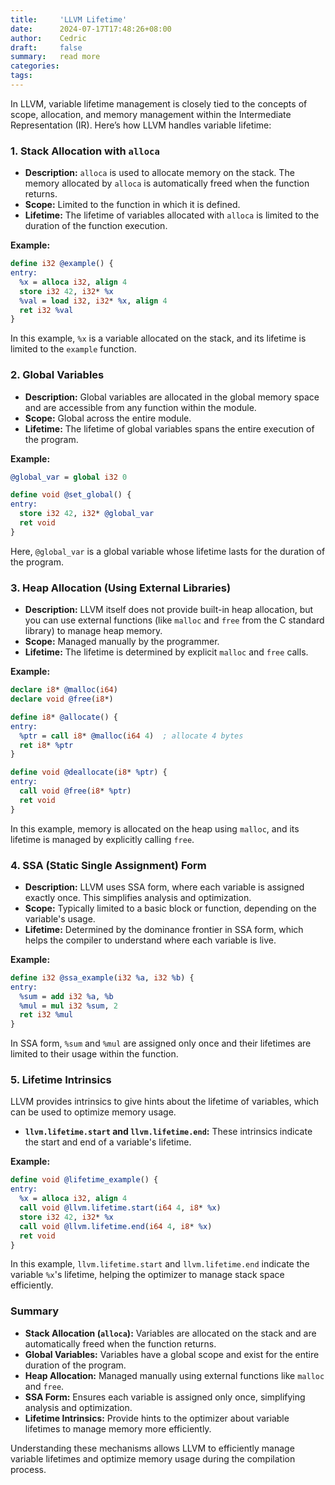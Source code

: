 ```yaml
---
title:     'LLVM Lifetime'
date:      2024-07-17T17:48:26+08:00
author:    Cedric
draft:     false
summary:   read more
categories:
tags:
---
```


In LLVM, variable lifetime management is closely tied to the concepts of scope, allocation, and memory management within the Intermediate Representation (IR). Here’s how LLVM handles variable lifetime:

### 1. **Stack Allocation with `alloca`**

- **Description:** `alloca` is used to allocate memory on the stack. The memory allocated by `alloca` is automatically freed when the function returns.
- **Scope:** Limited to the function in which it is defined.
- **Lifetime:** The lifetime of variables allocated with `alloca` is limited to the duration of the function execution.

**Example:**

```llvm
define i32 @example() {
entry:
  %x = alloca i32, align 4
  store i32 42, i32* %x
  %val = load i32, i32* %x, align 4
  ret i32 %val
}
```

In this example, `%x` is a variable allocated on the stack, and its lifetime is limited to the `example` function.

### 2. **Global Variables**

- **Description:** Global variables are allocated in the global memory space and are accessible from any function within the module.
- **Scope:** Global across the entire module.
- **Lifetime:** The lifetime of global variables spans the entire execution of the program.

**Example:**

```llvm
@global_var = global i32 0

define void @set_global() {
entry:
  store i32 42, i32* @global_var
  ret void
}
```

Here, `@global_var` is a global variable whose lifetime lasts for the duration of the program.

### 3. **Heap Allocation (Using External Libraries)**

- **Description:** LLVM itself does not provide built-in heap allocation, but you can use external functions (like `malloc` and `free` from the C standard library) to manage heap memory.
- **Scope:** Managed manually by the programmer.
- **Lifetime:** The lifetime is determined by explicit `malloc` and `free` calls.

**Example:**

```llvm
declare i8* @malloc(i64)
declare void @free(i8*)

define i8* @allocate() {
entry:
  %ptr = call i8* @malloc(i64 4)  ; allocate 4 bytes
  ret i8* %ptr
}

define void @deallocate(i8* %ptr) {
entry:
  call void @free(i8* %ptr)
  ret void
}
```

In this example, memory is allocated on the heap using `malloc`, and its lifetime is managed by explicitly calling `free`.

### 4. **SSA (Static Single Assignment) Form**

- **Description:** LLVM uses SSA form, where each variable is assigned exactly once. This simplifies analysis and optimization.
- **Scope:** Typically limited to a basic block or function, depending on the variable's usage.
- **Lifetime:** Determined by the dominance frontier in SSA form, which helps the compiler to understand where each variable is live.

**Example:**

```llvm
define i32 @ssa_example(i32 %a, i32 %b) {
entry:
  %sum = add i32 %a, %b
  %mul = mul i32 %sum, 2
  ret i32 %mul
}
```

In SSA form, `%sum` and `%mul` are assigned only once and their lifetimes are limited to their usage within the function.

### 5. **Lifetime Intrinsics**

LLVM provides intrinsics to give hints about the lifetime of variables, which can be used to optimize memory usage.

- **`llvm.lifetime.start` and `llvm.lifetime.end`:** These intrinsics indicate the start and end of a variable's lifetime.

**Example:**

```llvm
define void @lifetime_example() {
entry:
  %x = alloca i32, align 4
  call void @llvm.lifetime.start(i64 4, i8* %x)
  store i32 42, i32* %x
  call void @llvm.lifetime.end(i64 4, i8* %x)
  ret void
}
```

In this example, `llvm.lifetime.start` and `llvm.lifetime.end` indicate the variable `%x`'s lifetime, helping the optimizer to manage stack space efficiently.

### Summary

- **Stack Allocation (`alloca`):** Variables are allocated on the stack and are automatically freed when the function returns.
- **Global Variables:** Variables have a global scope and exist for the entire duration of the program.
- **Heap Allocation:** Managed manually using external functions like `malloc` and `free`.
- **SSA Form:** Ensures each variable is assigned only once, simplifying analysis and optimization.
- **Lifetime Intrinsics:** Provide hints to the optimizer about variable lifetimes to manage memory more efficiently.

Understanding these mechanisms allows LLVM to efficiently manage variable lifetimes and optimize memory usage during the compilation process.
